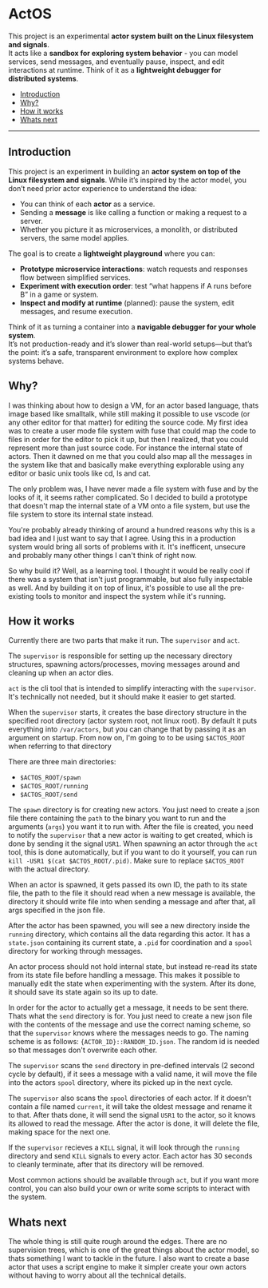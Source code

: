 # ActOS

This project is an experimental **actor system built on the Linux filesystem and signals**.  
It acts like a **sandbox for exploring system behavior** - you can model services, send messages, and eventually pause,
inspect, and edit interactions at runtime. Think of it as a **lightweight debugger for distributed systems**.  

- [Introduction](#introduction)
- [Why?](#why)
- [How it works](#how-it-works)
- [Whats next](#whats-next)

---

## Introduction
This project is an experiment in building an **actor system on top of the Linux filesystem and signals**.
While it’s inspired by the actor model, you don’t need prior actor experience to understand the idea:  

- You can think of each **actor** as a service.  
- Sending a **message** is like calling a function or making a request to a server.  
- Whether you picture it as microservices, a monolith, or distributed servers, the same model applies.  

The goal is to create a **lightweight playground** where you can:  

- **Prototype microservice interactions**: watch requests and responses flow between simplified services.  
- **Experiment with execution order**: test “what happens if A runs before B” in a game or system.  
- **Inspect and modify at runtime** (planned): pause the system, edit messages, and resume execution.  

Think of it as turning a container into a **navigable debugger for your whole system**.  
It’s not production-ready and it’s slower than real-world setups—but that’s the point: it’s a safe,
transparent environment to explore how complex systems behave.  


## Why?
I was thinking about how to design a VM, for an actor based language, thats image based like smalltalk,
while still making it possible to use vscode (or any other editor for that matter) for editing the source code.
My first idea was to create a user mode file system with fuse that could map the code to files
in order for the editor to pick it up, but then I realized, that you could represent more than just source code.
For instance the internal state of actors. Then it dawned on me that you could also map all the messages in the
system like that and basically make everything explorable using any editor or basic unix tools like cd, ls and cat.

The only problem was, I have never made a file system with fuse and by the looks of it, it seems rather complicated.
So I decided to build a prototype that doesn't map the internal state of a VM onto a file system, but use the
file system to store its internal state instead.

You're probably already thinking of around a hundred reasons why this is a bad idea and I just want to say
that I agree. Using this in a production system would bring all sorts of problems with it.
It's inefficent, unsecure and probably many other things I can't think of right now.

So why build it? Well, as a learning tool. I thought it would be really cool if there was a system that isn't just
programmable, but also fully inspectable as well. And by building it on top of linux, it's possible to
use all the pre-existing tools to monitor and inspect the system while it's running.

## How it works
Currently there are two parts that make it run. The `supervisor` and `act`.

The `supervisor` is responsible for setting up the necessary directory structures, spawning actors/processes,
moving messages around and cleaning up when an actor dies.

`act` is the cli tool that is intended to simplify interacting with the `supervisor`.
It's technically not needed, but it should make it easier to get started.

When the `supervisor` starts, it creates the base directory structure in the specified root directory (actor system root, not linux root).
By default it puts everything into `/var/actors`, but you can change that by passing it as an argument on startup.
From now on, I'm going to to be using `$ACTOS_ROOT` when referring to that directory

There are three main directories:
- `$ACTOS_ROOT/spawn`
- `$ACTOS_ROOT/running`
- `$ACTOS_ROOT/send`

The `spawn` directory is for creating new actors. You just need to create a json file there containing the `path` to
the binary you want to run and the arguments (`args`) you want it to run with. After the file is created,
you need to notify the `supervisor` that a new actor is waiting to get created, which is done by sending it
the signal `USR1`. When spawning an actor through the `act` tool, this is done automatically, but if you want
to do it yourself, you can run `kill -USR1 $(cat $ACTOS_ROOT/.pid)`. Make sure to replace `$ACTOS_ROOT` with the actual directory.

When an actor is spawned, it gets passed its own ID, the path to its state file,
the path to the file it should read when a new message is available,
the directory it should write file into when sending a message and after that, all args specified in the json file.

After the actor has been spawned, you will see a new directory inside the `running` directory,
which contains all the data regarding this actor. It has a `state.json` containing its current state,
a `.pid` for coordination and a `spool` directory for working through messages.

An actor process should not hold internal state, but instead re-read its state from its state file before
handling a message. This makes it possible to manually edit the state when experimenting with the system.
After its done, it should save its state again so its up to date.

In order for the actor to actually get a message, it needs to be sent there. Thats what the `send` directory
is for. You just need to create a new json file with the contents of the message and use the correct naming scheme,
so that the `supervisor` knows where the messages needs to go. The naming scheme is as follows: `{ACTOR_ID}::RANDOM_ID.json`.
The random id is needed so that messages don't overwrite each other.

The `supervisor` scans the `send` directory in pre-defined intervals (2 second cycle by default),
if it sees a message with a valid name,
it will move the file into the actors `spool` directory, where its picked up in the next cycle.

The `supervisor` also scans the `spool` directories of each actor. If it doesn't contain a file named `current`,
it will take the oldest message and rename it to that. After thats done, it will send the signal `USR1` to
the actor, so it knows its allowed to read the message. After the actor is done, it will delete the file,
making space for the next one.

If the `supervisor` recieves a `KILL` signal, it will look through the `running` directory
and send `KILL` signals to every actor. Each actor has 30 seconds to cleanly terminate, after that its
directory will be removed.

Most common actions should be available through `act`, but if you want more control,
you can also build your own or write some scripts to interact with the system.

## Whats next
The whole thing is still quite rough around the edges. There are no supervision trees, which is
one of the great things about the actor model, so thats something I want to tackle in the future.
I also want to create a base actor that uses a script engine to make it simpler create your own
actors without having to worry about all the technical details.